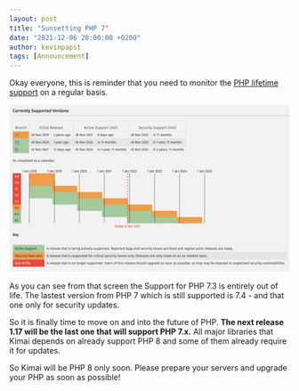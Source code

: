 ```yaml
---
layout: post
title: "Sunsetting PHP 7"
date: "2021-12-06 20:00:00 +0200"
author: kevinpapst
tags: [Announcement]
---
```


Okay everyone, this is reminder that you need to monitor the [PHP lifetime support](https://www.php.net/supported-versions.php) on a regular basis.

![Edit](/images/news/sunset-php-7.png "Supported PHP versions in December 2021")

As you can see from that screen the Support for PHP 7.3 is entirely out of life.
The lastest version from PHP 7 which is still supported is 7.4 - and that one only for security updates.

So it is finally time to move on and into the future of PHP. **The next release 1.17 will be the last one that will support PHP 7.x.**
All major libraries that Kimai depends on already support PHP 8 and some of them already require it for updates.

So Kimai will be PHP 8 only soon. Please prepare your servers and upgrade your PHP as soon as possible! 

